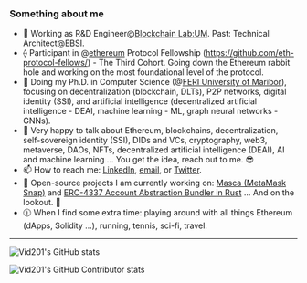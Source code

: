 ### Something about me

- 🌱 Working as R&D Engineer@[Blockchain Lab:UM](https://github.com/blockchain-lab-um). Past: Technical Architect@[EBSI](https://ec.europa.eu/digital-building-blocks/wikis/display/EBSI/Home).
- ⟠ Participant in @[ethereum](https://github.com/ethereum) Protocol Fellowship (https://github.com/eth-protocol-fellows/) - The Third Cohort. Going down the Ethereum rabbit hole and working on the most foundational level of the protocol.
- 🔭 Doing my Ph.D. in Computer Science (@[FERI University of Maribor](https://feri.um.si/en/)), focusing on decentralization (blockchain, DLTs), P2P networks, digital identity (SSI), and artificial intelligence (decentralized artificial intelligence - DEAI, machine learning - ML, graph neural networks - GNNs).
- 💬 Very happy to talk about Ethereum, blockchains, decentralization, self-sovereign identity (SSI), DIDs and VCs, cryptography, web3, metaverse, DAOs, NFTs, decentralized artificial intelligence (DEAI), AI and machine learning ... You get the idea, reach out to me. :sunglasses:
- 📫 How to reach me: [LinkedIn](https://linkedin.com/in/vid-kersic), [email](mailto:vid.kersic@yahoo.com), or [Twitter](https://twitter.com/vidkersic).
- :hammer: Open-source projects I am currently working on: [Masca (MetaMask Snap)](https://github.com/blockchain-lab-um/ssi-snap) and [ERC-4337 Account Abstraction Bundler in Rust](https://github.com/Vid201/aa-bundler/) ... And on the lookout. :eyes:
- :clock1230: When I find some extra time: playing around with all things Ethereum (dApps, Solidity ...), running, tennis, sci-fi, travel.

---

![Vid201's GitHub stats](https://github-readme-stats-git-masterrstaa-rickstaa.vercel.app/api?username=Vid201&show_icons=true&theme=tokyonight)

![Vid201's GitHub Contributor stats](https://github-contributor-stats.vercel.app/api?username=Vid201&show_icons=true&theme=tokyonight)
